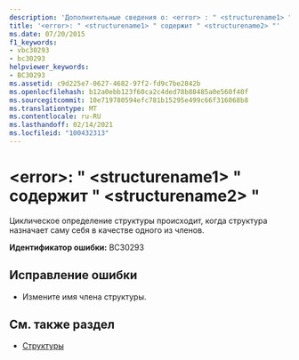 ```yaml
---
description: 'Дополнительные сведения о: <error> : " <structurename1> " содержит " <structurename2> "'
title: '<error>: " <structurename1> " содержит " <structurename2> "'
ms.date: 07/20/2015
f1_keywords:
- vbc30293
- bc30293
helpviewer_keywords:
- BC30293
ms.assetid: c9d225e7-0627-4682-97f2-fd9c7be2842b
ms.openlocfilehash: b12a0ebb123f60ca2c4ded78b88485a0e560f40f
ms.sourcegitcommit: 10e719780594efc781b15295e499c66f316068b8
ms.translationtype: MT
ms.contentlocale: ru-RU
ms.lasthandoff: 02/14/2021
ms.locfileid: "100432313"
---
```

# <a name="error-structurename1-contains-structurename2"></a>\<error>: " \<structurename1> " содержит " \<structurename2> "

Циклическое определение структуры происходит, когда структура назначает саму себя в качестве одного из членов.  
  
 **Идентификатор ошибки:** BC30293  
  
## <a name="to-correct-this-error"></a>Исправление ошибки  
  
- Измените имя члена структуры.  
  
## <a name="see-also"></a>См. также раздел

- [Структуры](../programming-guide/language-features/data-types/structures.md)
